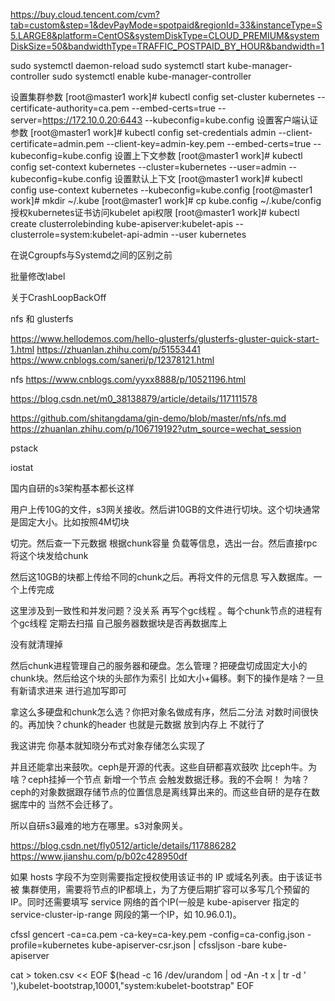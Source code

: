 https://buy.cloud.tencent.com/cvm?tab=custom&step=1&devPayMode=spotpaid&regionId=33&instanceType=S5.LARGE8&platform=CentOS&systemDiskType=CLOUD_PREMIUM&systemDiskSize=50&bandwidthType=TRAFFIC_POSTPAID_BY_HOUR&bandwidth=1


sudo systemctl daemon-reload
sudo systemctl start kube-manager-controller
sudo systemctl enable kube-manager-controller

设置集群参数
[root@master1 work]# kubectl config set-cluster kubernetes --certificate-authority=ca.pem --embed-certs=true --server=https://172.10.0.20:6443 --kubeconfig=kube.config
设置客户端认证参数
[root@master1 work]# kubectl config set-credentials admin --client-certificate=admin.pem --client-key=admin-key.pem --embed-certs=true --kubeconfig=kube.config
设置上下文参数
[root@master1 work]# kubectl config set-context kubernetes --cluster=kubernetes --user=admin --kubeconfig=kube.config
设置默认上下文
[root@master1 work]# kubectl config use-context kubernetes --kubeconfig=kube.config
[root@master1 work]# mkdir ~/.kube
[root@master1 work]# cp kube.config ~/.kube/config
授权kubernetes证书访问kubelet api权限
[root@master1 work]# kubectl create clusterrolebinding kube-apiserver:kubelet-apis --clusterrole=system:kubelet-api-admin --user kubernetes


在说Cgroupfs与Systemd之间的区别之前


批量修改label


关于CrashLoopBackOff


nfs 和 glusterfs 

https://www.hellodemos.com/hello-glusterfs/glusterfs-gluster-quick-start-1.html
https://zhuanlan.zhihu.com/p/51553441
https://www.cnblogs.com/saneri/p/12378121.html


nfs 
https://www.cnblogs.com/yyxx8888/p/10521196.html

https://blog.csdn.net/m0_38138879/article/details/117111578

https://github.com/shitangdama/gin-demo/blob/master/nfs/nfs.md
https://zhuanlan.zhihu.com/p/106719192?utm_source=wechat_session


pstack

iostat


国内自研的s3架构基本都长这样


用户上传10G的文件，s3网关接收。然后讲10GB的文件进行切块。这个切块通常是固定大小。比如按照4M切块

切完。然后查一下元数据 根据chunk容量 负载等信息，选出一台。然后直接rpc 将这个块发给chunk

然后这10GB的块都上传给不同的chunk之后。再将文件的元信息 写入数据库。一个上传完成

这里涉及到一致性和并发问题？没关系 再写个gc线程 。每个chunk节点的进程有个gc线程 定期去扫描 自己服务器数据块是否再数据库上

没有就清理掉

然后chunk进程管理自己的服务器和硬盘。怎么管理？把硬盘切成固定大小的chunk块。然后给这个块的头部作为索引 比如大小+偏移。剩下的操作是啥？一旦有新请求进来 进行追加写即可

拿这么多硬盘和chunk怎么选？你把对象名做成有序，然后二分法 对数时间很快的。再加快？chunk的header 也就是元数据 放到内存上 不就行了

我这讲完 你基本就知晓分布式对象存储怎么实现了

并且还能拿出来鼓吹。ceph是开源的代表。这些自研都喜欢鼓吹 比ceph牛。为啥？ceph挂掉一个节点 新增一个节点 会触发数据迁移。我的不会啊！ 为啥？ceph的对象数据跟存储节点的位置信息是离线算出来的。而这些自研的是存在数据库中的 当然不会迁移了。

所以自研s3最难的地方在哪里。s3对象网关。

https://blog.csdn.net/fly0512/article/details/117886282
https://www.jianshu.com/p/b02c428950df

如果 hosts 字段不为空则需要指定授权使用该证书的 IP 或域名列表。由于该证书被 集群使用，需要将节点的IP都填上，为了方便后期扩容可以多写几个预留的IP。同时还需要填写 service 网络的首个IP(一般是 kube-apiserver 指定的 service-cluster-ip-range 网段的第一个IP，如 10.96.0.1)。


cfssl gencert -ca=ca.pem -ca-key=ca-key.pem -config=ca-config.json -profile=kubernetes kube-apiserver-csr.json | cfssljson -bare kube-apiserver

cat > token.csv << EOF
$(head -c 16 /dev/urandom | od -An -t x | tr -d ' '),kubelet-bootstrap,10001,"system:kubelet-bootstrap"
EOF